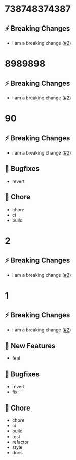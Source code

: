 # 738748374387
## ⚡️ Breaking Changes
* i am a breaking change ([#2](https://github.com/vsgoulart/gha-test/issues/2))
# 8989898
## ⚡️ Breaking Changes
* i am a breaking change ([#2](https://github.com/vsgoulart/gha-test/issues/2))
# 90
## ⚡️ Breaking Changes
* i am a breaking change ([#2](https://github.com/vsgoulart/gha-test/issues/2))

## 💊 Bugfixes
* revert

## 🧹 Chore
* chore
* ci
* build
# 2
## ⚡️ Breaking Changes
* i am a breaking change ([#2](https://github.com/vsgoulart/test-gha/issues/2))
# 1
## ⚡️ Breaking Changes
* i am a breaking change ([#2](https://github.com/vsgoulart/test-gha/issues/2))

## 🚀 New Features
* feat

## 💊 Bugfixes
* revert
* fix

## 🧹 Chore
* chore
* ci
* build
* test
* refactor
* style
* docs
